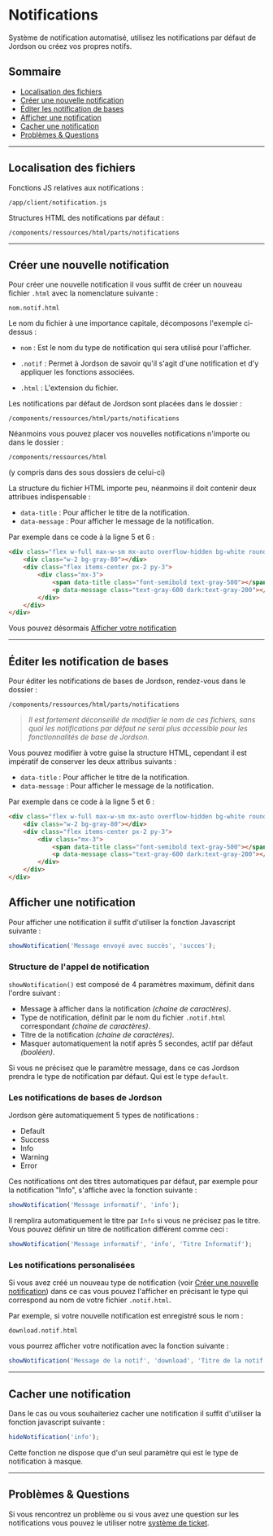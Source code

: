 # Notifications
Système de notification automatisé, utilisez les notifications par défaut de Jordson ou créez vos propres notifs.

## Sommaire
 - [Localisation des fichiers](#localisation-des-fichiers)
 - [Créer une nouvelle notification](#créer-une-nouvelle-notification)
 - [Éditer les notification de bases](#éditer-les-notification-de-bases)
 - [Afficher une notification](#afficher-une-notification)
 - [Cacher une notification](#cacher-une-notification)
 - [Problèmes & Questions](#problèmes-&-questions)

---
## Localisation des fichiers

Fonctions JS relatives aux notifications :
```
/app/client/notification.js
```

Structures HTML des notifications par défaut : 
```
/components/ressources/html/parts/notifications
```

---
## Créer une nouvelle notification

Pour créer une nouvelle notification il vous suffit de créer un nouveau fichier `.html` avec la nomenclature suivante :
```
nom.notif.html
```

Le nom du fichier à une importance capitale, décomposons l'exemple ci-dessus :

- `nom` : Est le nom du type de notification qui sera utilisé pour l'afficher.

- `.notif` : Permet à Jordson de savoir qu'il s'agit d'une notification et d'y appliquer les fonctions associées.
- `.html` : L'extension du fichier.

Les notifications par défaut de Jordson sont placées dans le dossier :
```
/components/ressources/html/parts/notifications
```

Néanmoins vous pouvez placer vos nouvelles notifications n'importe ou dans le dossier :
```
/components/ressources/html
```
(y compris dans des sous dossiers de celui-ci)

La structure du fichier HTML importe peu, néanmoins il doit contenir deux attribues indispensable : 
- `data-title` : Pour afficher le titre de la notification.
- `data-message` : Pour afficher le message de la notification.

Par exemple dans ce code à la ligne 5 et 6 :
```html
<div class="flex w-full max-w-sm mx-auto overflow-hidden bg-white rounded-lg shadow-md fixed top-14 right-4 z-40 cursor-pointer">
    <div class="w-2 bg-gray-80"></div>
    <div class="flex items-center px-2 py-3">
        <div class="mx-3">
            <span data-title class="font-semibold text-gray-500"></span>
            <p data-message class="text-gray-600 dark:text-gray-200"></p>
        </div>
    </div>
</div>
```
Vous pouvez désormais [Afficher votre notification](#afficher-une-notification)

---
## Éditer les notification de bases
Pour éditer les notifications de bases de Jordson, rendez-vous dans le dossier :
```
/components/ressources/html/parts/notifications
```

>*Il est fortement déconseillé de modifier le nom de ces fichiers, sans quoi les notifications par défaut ne serai plus accessible pour 
> les fonctionnalités de base de Jordson.*
 
Vous pouvez modifier à votre guise la structure HTML, cependant il est impératif de conserver les deux attribus suivants :
- `data-title` : Pour afficher le titre de la notification.
- `data-message` : Pour afficher le message de la notification.

Par exemple dans ce code à la ligne 5 et 6 :
```html
<div class="flex w-full max-w-sm mx-auto overflow-hidden bg-white rounded-lg shadow-md fixed top-14 right-4 z-40 cursor-pointer">
    <div class="w-2 bg-gray-80"></div>
    <div class="flex items-center px-2 py-3">
        <div class="mx-3">
            <span data-title class="font-semibold text-gray-500"></span>
            <p data-message class="text-gray-600 dark:text-gray-200"></p>
        </div>
    </div>
</div>
```

## Afficher une notification
Pour afficher une notification il suffit d'utiliser la fonction Javascript suivante :
```javascript
showNotification('Message envoyé avec succès', 'succes');
```

### Structure de l'appel de notification
`showNotification()` est composé de 4 paramètres maximum, définit dans l'ordre suivant :
- Message à afficher dans la notification *(chaine de caractères)*.
- Type de notification, définit par le nom du fichier `.notif.html` correspondant *(chaine de caractères)*.
- Titre de la notification *(chaine de caractères)*.
- Masquer automatiquement la notif après 5 secondes, actif par défaut *(booléen)*.

Si vous ne précisez que le paramètre message, dans ce cas Jordson prendra le type de notification par défaut. Qui est le type `default`.

### Les notifications de bases de Jordson
Jordson gère automatiquement 5 types de notifications :
 - Default
 - Success
 - Info
 - Warning
 - Error

Ces notifications ont des titres automatiques par défaut, par exemple pour la notification "Info", s'affiche avec la 
fonction suivante :
```javascript
showNotification('Message informatif', 'info');
```
Il remplira automatiquement le titre par `Info` si vous ne précisez pas le titre. Vous pouvez définir un titre de notification différent 
comme ceci :
```javascript
showNotification('Message informatif', 'info', 'Titre Informatif');
```

### Les notifications personalisées
Si vous avez créé un nouveau type de notification (voir [Créer une nouvelle notification](#crer-une-nouvelle-notification)) dans ce cas vous pouvez l'afficher en 
précisant le type qui correspond au nom de votre fichier `.notif.html`.

Par exemple, si votre nouvelle notification est enregistré sous le nom :
```
download.notif.html
```
vous pourrez afficher votre notification avec la fonction suivante :
```javascript
showNotification('Message de la notif', 'download', 'Titre de la notif');
```

---

## Cacher une notification
Dans le cas ou vous souhaiteriez cacher une notification il suffit d'utiliser la fonction javascript suivante :
```javascript
hideNotification('info');
```
Cette fonction ne dispose que d'un seul paramètre qui est le type de notification à masque.

---

## Problèmes & Questions
Si vous rencontrez un problème ou si vous avez une question sur les notifications vous pouvez le utiliser notre [système de ticket]().